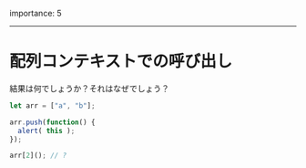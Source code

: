 importance: 5

---

# 配列コンテキストでの呼び出し

結果は何でしょうか？それはなぜでしょう？

```js
let arr = ["a", "b"];

arr.push(function() {
  alert( this );
});

arr[2](); // ?
```
